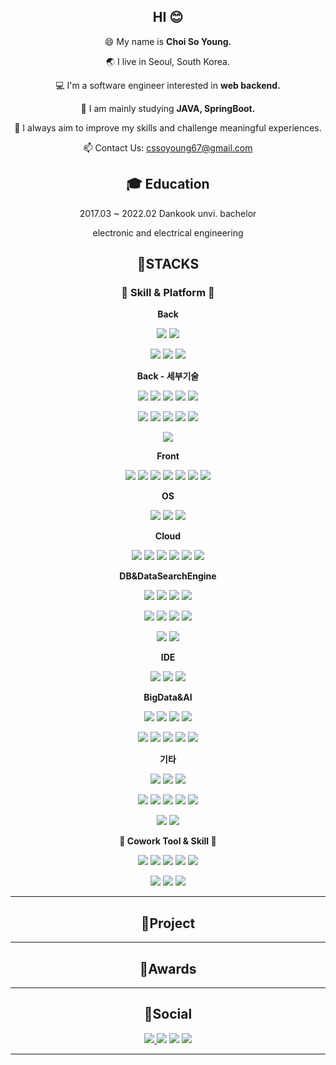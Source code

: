 <div align=center>
  
## HI 😊
😄 My name is **Choi So Young.**
  
🌏 I live in Seoul, South Korea.
  
💻 I'm a software engineer interested in **web backend.**
    
🌱 I am mainly studying **JAVA, SpringBoot.**

🚀 I always aim to improve my skills and challenge meaningful experiences.
  
📫 Contact Us: cssoyoung67@gmail.com


## **🎓 Education**

2017.03 ~ 2022.02 Dankook unvi. bachelor 

electronic and electrical engineering

## **📒STACKS**

### **🌱 Skill & Platform 🌱**
  
**Back**
  
![](https://img.shields.io/badge/Java-007396?style=flat&logo=OpenJDK&logoColor=white") <img src="https://img.shields.io/badge/Python-3776AB?style=flat&logo=Python&logoColor=white">

<img src="https://img.shields.io/badge/Spring-6DB33F?style=flat&logo=Spring&logoColor=white"> 
<img src="https://img.shields.io/badge/Spring Boot-6DB33F?style=flat&logo=Spring Boot&logoColor=white"> 
  
<img src="https://img.shields.io/badge/Flask-000000?style=flat&logo=Flask&logoColor=white"> 

**Back - 세부기술**
  
<img src="https://img.shields.io/badge/Axios-5A29E4?style=flat&logo=Axios&logoColor=white"> <img src="https://img.shields.io/badge/REST API-5A29E4?style=flat&logo=REST API&logoColor=white">  <img src="https://img.shields.io/badge/JSON-000000?style=flat&logo=JSON&logoColor=white"> <img src="https://img.shields.io/badge/JWT-000000?style=flat&logo=JSON Web Tokens&logoColor=white"> <img src="https://img.shields.io/badge/Spring Security-6DB33F?style=flat&logo=Spring Security&logoColor=white">
  
<img src="https://img.shields.io/badge/Apache Maven-C71A36?style=flat&logo=Apache Maven&logoColor=white"> <img src="https://img.shields.io/badge/Gradle-02303A?style=flat&logo=Gradle&logoColor=white"> <img src="https://img.shields.io/badge/Apache Tomcat-F8DC75?style=flat&logo=Apache Tomcat&logoColor=white"> <img src="https://img.shields.io/badge/JDBC-007396?style=flat&logo=A&logoColor=white"> <img src="https://img.shields.io/badge/JPA-007396?style=flat&logo=A&logoColor=white">
  
<img src="https://img.shields.io/badge/Swagger-85EA2D?style=flat&logo=Swagger&logoColor=white">
  
**Front**
  
<img src="https://img.shields.io/badge/JavaScript-F7DF1E?style=flat&logo=JavaScript&logoColor=white"> <img src="https://img.shields.io/badge/React-1DAFB?style=flat&logo=React&logoColor=white"> <img src="https://img.shields.io/badge/Next.js-000000?style=flat&logo=Next.js&logoColor=white"> <img src="https://img.shields.io/badge/D3.js-F9A03C?style=flat&logo=D3.js&logoColor=white"> <img src="https://img.shields.io/badge/HTML-E34F26?style=flat&logo=HTML5&logoColor=white"> ![](https://img.shields.io/badge/JSP-007396?style=flat&logo=OpenJDK&logoColor=white") ![](https://img.shields.io/badge/Servlet-007396?style=flat&logo=OpenJDK&logoColor=white") 

**OS**

  <img src="https://img.shields.io/badge/Windows-0078D6?style=flat&logo=Windows&logoColor=white"> <img src="https://img.shields.io/badge/Linux-FCC624?style=flat&logo=Linux&logoColor=white">  <img src="https://img.shields.io/badge/Ubuntu-E95420?style=flat&logo=Ubuntu&logoColor=white"> 

**Cloud**
  
<img src="https://img.shields.io/badge/Amazon AWS-232F3E?style=flat&logo=Amazon AWS&logoColor=white">  <img src="https://img.shields.io/badge/Amazon EC2-FF9900?style=flat&logo=Amazon EC2&logoColor=white"> <img src="https://img.shields.io/badge/Amazon RDS-527FFF?style=flat&logo=Amazon RDS&logoColor=white"> <img src="https://img.shields.io/badge/AWS elasticache-008DE4?style=flat&logo=AWS elasticache&logoColor=white"> <img src="https://img.shields.io/badge/Amazon S3-569A31?style=flat&logo=Amazon S3&logoColor=white">  <img src="https://img.shields.io/badge/Amazon SDK-007AAC?style=flat&logo=Amazon SDK&logoColor=white"> 
  
**DB&DataSearchEngine**
  
<img src="https://img.shields.io/badge/MySQL-4479A1?style=flat&logo=MySQL&logoColor=white"> <img src="https://img.shields.io/badge/Redis-DC382D?style=flat&logo=Redis&logoColor=white"> <img src="https://img.shields.io/badge/phpMyAdmin-6C78AF?style=flat&logo=phpMyAdmin&logoColor=white"> <img src="https://img.shields.io/badge/DBeaver-A5915F?style=flat&logo=DBeaver&logoColor=white">
  
<img src="https://img.shields.io/badge/Elastic-005571?style=flat&logo=Elastic&logoColor=white"> <img src="https://img.shields.io/badge/Elasticsearch-005571?style=flat&logo=ElasticSearch&logoColor=white"> <img src="https://img.shields.io/badge/Logstash-005571?style=flat&logo=Logstash&logoColor=white"> <img src="https://img.shields.io/badge/JavaRestHighLevelClient-005571?style=flat&logo=A&logoColor=white">
  
<img src="https://img.shields.io/badge/Apache Kafka-231F20?style=flat&logo=Apache Kafka&logoColor=white">
<img src="https://img.shields.io/badge/Zookeeper-231F20?style=flat&logo=A&logoColor=white">

  
**IDE**
  
<img src="https://img.shields.io/badge/STS-6DB33F?style=flat&logo=Spring&logoColor=white"> <img src="https://img.shields.io/badge/VSC-007ACC?style=flat&logo=VisualStudioCode&logoColor=white"> <img src="https://img.shields.io/badge/Eclipse-2C2255?style=flat&logo=Eclipse IDE&logoColor=white">
 
  
  
**BigData&AI**
  
<img src="https://img.shields.io/badge/pandas-150458?style=flat&logo=pandas&logoColor=white"> <img src="https://img.shields.io/badge/matplotlib-004088?style=flat&logo=matplotlib&logoColor=white"> <img src="https://img.shields.io/badge/Seaborn-EF2D5E?style=flat&logo=Seaborn&logoColor=white"> <img src="https://img.shields.io/badge/NumPy-013243?style=flat&logo=NumPy&logoColor=white"> 
  
<img src="https://img.shields.io/badge/Jupyter-F37626?style=flat&logo=Jupyter&logoColor=white"> <img src="https://img.shields.io/badge/Anaconda-44A833?style=flat&logo=Anaconda&logoColor=white"> <img src="https://img.shields.io/badge/PyTorch-EE4C2C?style=flat&logo=PyTorch&logoColor=white"> <img src="https://img.shields.io/badge/Keras-D00000?style=flat&logo=Keras&logoColor=white"> <img src="https://img.shields.io/badge/TensorFlow-FF6F00?style=flat&logo=TensorFlow&logoColor=white">
  
  
**기타**
  
<img src="https://img.shields.io/badge/FileZilla-BF0000?style=flat&logo=FileZilla&logoColor=white"> <img src="https://img.shields.io/badge/Putty-283274?style=flat&logo=Putty&logoColor=white"> <img src="https://img.shields.io/badge/Postman-FF6C37?style=flat&logo=Postman&logoColor=white">
  
<img src="https://img.shields.io/badge/RaspberryPi-A22846?style=flat&logo=RaspberryPi&logoColor=white"> <img src="https://img.shields.io/badge/Arduino-00979D?style=flat&logo=Arduino&logoColor=white">  <img src="https://img.shields.io/badge/AutoCad-0696D7?style=flat&logo=Autodesk&logoColor=white">  <img src="https://img.shields.io/badge/verilog-00BFFF?style=flat&logo=&logoColor=white"> <img src="https://img.shields.io/badge/TCad-F08080?style=flat&logo=&logoColor=white"> 
  
<img src="https://img.shields.io/badge/AdobePhotoshop-31A8FF?style=flat&logo=AdobePhotoshop&logoColor=white">  <img src="https://img.shields.io/badge/MicrosoftOffice-D83B01?style=flat&logo=MicrosoftOffice&logoColor=white">
  
 
  
 **🌱 Cowork Tool & Skill 🌱**
 
<img src="https://img.shields.io/badge/Git-F05032?style=flat&logo=Git&logoColor=white"> <img src="https://img.shields.io/badge/GitHub-181717?style=flat&logo=GitHub&logoColor=white"> <img src="https://img.shields.io/badge/Agile-E20074?style=flat&logo=A&logoColor=white"> <img src="https://img.shields.io/badge/Jira-0052CC?style=flat&logo=Jira Software&logoColor=white"> <img src="https://img.shields.io/badge/Zenhub backlog-0865AD?style=flat&logo=GitHub&logoColor=white"> 

 <img src="https://img.shields.io/badge/Notion-000000?style=flat&logo=Notion&logoColor=white">
<img src="https://img.shields.io/badge/Figma-F24E1E?style=flat&logo=Figma&logoColor=white">
<img src="https://img.shields.io/badge/Slack-4A154B?style=flat&logo=Slack&logoColor=white">


---------

## **🌻Project**

---------
## 🥇Awards

----------

## 📱Social
<a href="https://cso6005.tistory.com"> <img src="https://img.shields.io/badge/🤍 Tistory-000000?style=flat&logo=tistory&logoColor=white"> </a>
<img src="https://img.shields.io/badge/🤍 Blog-F08080?style=flat&logo=&logoColor=white">
<img src="https://img.shields.io/badge/cssoyoung67@gmail.com-EA4335?style=flat&logo=Gmail&logoColor=white">
<img src="https://img.shields.io/badge/Instagram-E4405F?style=flat&logo=Instagram&logoColor=white">

----------

